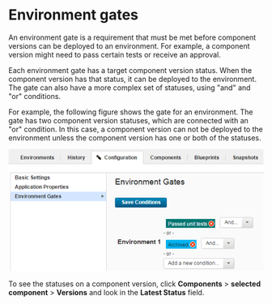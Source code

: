# Environment gates

An environment gate is a requirement that must be met before component versions can be deployed to an environment. For example, a component version might need to pass certain tests or receive an approval.

Each environment gate has a target component version status. When the component version has that status, it can be deployed to the environment. The gate can also have a more complex set of statuses, using "and" and "or" conditions.

For example, the following figure shows the gate for an environment. The gate has two component version statuses, which are connected with an "or" condition. In this case, a component version can not be deployed to the environment unless the component version has one or both of the statuses.

![A simple environment gate that requires components to have at least one of two component version statuses](../images/app_gate_a.gif)

To see the statuses on a component version, click **Components** \> **selected component** \> **Versions** and look in the **Latest Status** field.

